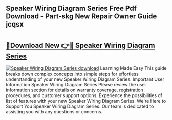 ## Speaker Wiring Diagram Series Free Pdf Download - Part-skg New Repair Owner Guide jcqsx

# <h2><a href="http://dfpo3fm.blite.top/?on=Speaker+Wiring+Diagram+Series">🔗Download New 👉🔴 Speaker Wiring Diagram Series</a></h2>

[![Speaker Wiring Diagram Series download](https://i.imgur.com/lujVjoI.png)](http://dfpo3fm.blite.top/?on=Speaker+Wiring+Diagram+Series)
Learning Made Easy This guide breaks down complex concepts into simple steps for effortless understanding of your new Speaker Wiring Diagram Series. Important User Information Speaker Wiring Diagram Series Please review the user information section for details on warranty coverage, registration procedures, and customer support options. Experience the possibilities of list of features with your new Speaker Wiring Diagram Series. We're Here to Support You Speaker Wiring Diagram Series. Our team is dedicated to assisting you with any questions or concerns.

